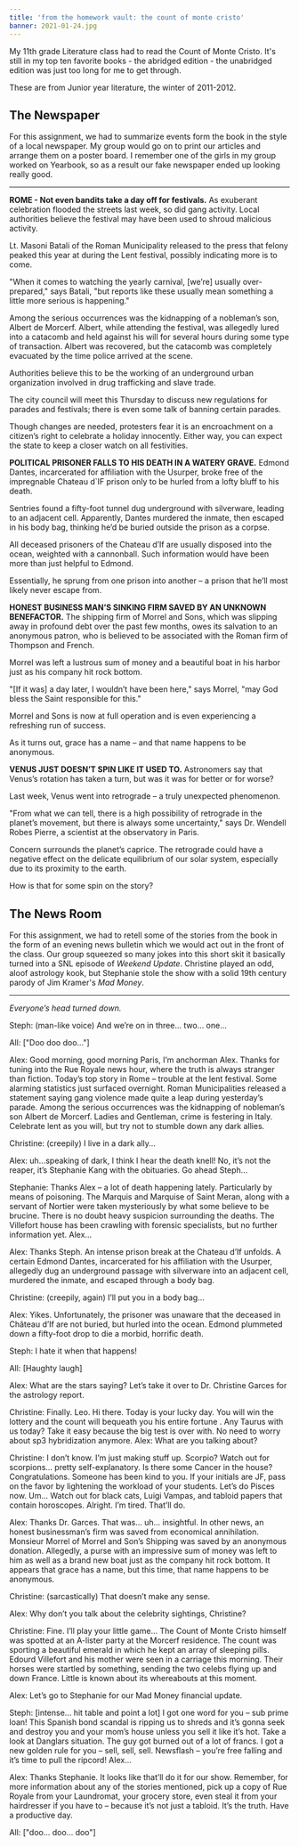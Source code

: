 ```yaml
---
title: 'from the homework vault: the count of monte cristo'
banner: 2021-01-24.jpg
---
```


My 11th grade Literature class had to read the Count of Monte Cristo.
It's still in my top ten favorite books - the abridged edition - the
unabridged edition was just too long for me to get through.

These are from Junior year literature, the winter of 2011-2012.

## The Newspaper

For this assignment, we had to summarize events form the book in the
style of a local newspaper.  My group would go on to print our
articles and arrange them on a poster board.  I remember one of the
girls in my group worked on Yearbook, so as a result our fake
newspaper ended up looking really good.

---

**ROME - Not even bandits take a day off for festivals.**  As
exuberant celebration flooded the streets last week, so did gang
activity.  Local authorities believe the festival may have been used
to shroud malicious activity.

Lt. Masoni Batali of the Roman Municipality released to the press that
felony peaked this year at during the Lent festival, possibly
indicating more is to come.

"When it comes to watching the yearly carnival, \[we’re\] usually
over-prepared," says Batali, "but reports like these usually mean
something a little more serious is happening."

Among the serious occurrences was the kidnapping of a nobleman’s son,
Albert de Morcerf.  Albert, while attending the festival, was
allegedly lured into a catacomb and held against his will for several
hours during some type of transaction.  Albert was recovered, but the
catacomb was completely evacuated by the time police arrived at the
scene.

Authorities believe this to be the working of an underground urban
organization involved in drug trafficking and slave trade.

The city council will meet this Thursday to discuss new regulations
for parades and festivals; there is even some talk of banning certain
parades.

Though changes are needed, protesters fear it is an encroachment on a
citizen’s right to celebrate a holiday innocently.  Either way, you
can expect the state to keep a closer watch on all festivities.

**POLITICAL PRISONER FALLS TO HIS DEATH IN A WATERY GRAVE.**  Edmond
Dantes, incarcerated for affiliation with the Usurper, broke free of
the impregnable Chateau d`IF prison only to be hurled from a lofty
bluff to his death.

Sentries found a fifty-foot tunnel dug underground with silverware,
leading to an adjacent cell.  Apparently, Dantes murdered the inmate,
then escaped in his body bag, thinking he’d be buried outside the
prison as a corpse.

All deceased prisoners of the Chateau d’If are usually disposed into
the ocean, weighted with a cannonball.  Such information would have
been more than just helpful to Edmond.

Essentially, he sprung from one prison into another – a prison that
he’ll most likely never escape from.

**HONEST BUSINESS MAN’S SINKING FIRM SAVED BY AN UNKNOWN BENEFACTOR.**
The shipping firm of Morrel and Sons, which was slipping away in
profound debt over the past few months, owes its salvation to an
anonymous patron, who is believed to be associated with the Roman firm
of Thompson and French.

Morrel was left a lustrous sum of money and a beautiful boat in his
harbor just as his company hit rock bottom.

"\[If it was\] a day later, I wouldn’t have been here," says Morrel,
"may God bless the Saint responsible for this."

Morrel and Sons is now at full operation and is even experiencing a
refreshing run of success.

As it turns out, grace has a name – and that name happens to be
anonymous.

**VENUS JUST DOESN’T SPIN LIKE IT USED TO.**  Astronomers say that
Venus’s rotation has taken a turn, but was it was for better or for
worse?

Last week, Venus went into retrograde – a truly unexpected phenomenon.

"From what we can tell, there is a high possibility of retrograde in
the planet’s movement, but there is always some uncertainty," says
Dr. Wendell Robes Pierre, a scientist at the observatory in Paris.

Concern surrounds the planet’s caprice.  The retrograde could have a
negative effect on the delicate equilibrium of our solar system,
especially due to its proximity to the earth.

How is that for some spin on the story?

## The News Room

For this assignment, we had to retell some of the stories from the
book in the form of an evening news bulletin which we would act out in
the front of the class.  Our group squeezed so many jokes into this
short skit it basically turned into a SNL episode of _Weekend Update_.
Christine played an odd, aloof astrology kook, but Stephanie stole the
show with a solid 19th century parody of Jim Kramer's _Mad Money_.

---

_Everyone’s head turned down._

Steph: (man-like voice) And we’re on in three... two... one...

All: \["Doo doo doo..."\]

Alex: Good morning, good morning Paris, I’m anchorman Alex.  Thanks
for tuning into the Rue Royale news hour, where the truth is always
stranger than fiction.  Today’s top story in Rome – trouble at the
lent festival.  Some alarming statistics just surfaced overnight.
Roman Municipalities released a statement saying gang violence made
quite a leap during yesterday’s parade.  Among the serious occurrences
was the kidnapping of nobleman’s son Albert de Morcerf.  Ladies and
Gentleman, crime is festering in Italy.  Celebrate lent as you will,
but try not to stumble down any dark allies.

Christine: (creepily) I live in a dark ally...

Alex: uh...speaking of dark, I think I hear the death knell!  No, it’s
not the reaper, it’s Stephanie Kang with the obituaries.  Go ahead
Steph...

Stephanie: Thanks Alex – a lot of death happening lately.
Particularly by means of poisoning.  The Marquis and Marquise of Saint
Meran, along with a servant of Nortier were taken mysteriously by what
some believe to be brucine.  There is no doubt heavy suspicion
surrounding the deaths.  The Villefort house has been crawling with
forensic specialists, but no further information yet.  Alex...

Alex: Thanks Steph.  An intense prison break at the Chateau d’If
unfolds.  A certain Edmond Dantes, incarcerated for his affiliation
with the Usurper, allegedly dug an underground passage with silverware
into an adjacent cell, murdered the inmate, and escaped through a body
bag.

Christine: (creepily, again) I’ll put you in a body bag...

Alex: Yikes.  Unfortunately, the prisoner was unaware that the
deceased in Château d’If are not buried, but hurled into the ocean.
Edmond plummeted down a fifty-foot drop to die a morbid, horrific
death.

Steph: I hate it when that happens!

All: \[Haughty laugh\]

Alex: What are the stars saying?  Let’s take it over to Dr. Christine
Garces for the astrology report.

Christine: Finally.  Leo.  Hi there. Today is your lucky day. You will
win the lottery and the count will bequeath you his entire fortune .
Any Taurus with us today?  Take it easy because the big test is over
with.  No need to worry about sp3 hybridization anymore.  Alex: What
are you talking about?

Christine: I don’t know.  I’m just making stuff up.  Scorpio?  Watch
out for scorpions... pretty self-explanatory.  Is there some Cancer in
the house?  Congratulations.  Someone has been kind to you. If your
initials are JF, pass on the favor by lightening the workload of your
students.  Let’s do Pisces now.  Um... Watch out for black cats, Luigi
Vampas, and tabloid papers that contain horoscopes.  Alright.  I’m
tired.  That’ll do.

Alex: Thanks Dr. Garces.  That was... uh... insightful.  In other
news, an honest businessman’s firm was saved from economical
annihilation.  Monsieur Morrel of Morrel and Son’s Shipping was saved
by an anonymous donation.  Allegedly, a purse with an impressive sum
of money was left to him as well as a brand new boat just as the
company hit rock bottom.  It appears that grace has a name, but this
time, that name happens to be anonymous.

Christine: (sarcastically) That doesn’t make any sense.

Alex: Why don’t you talk about the celebrity sightings, Christine?

Christine: Fine.  I’ll play your little game... The Count of Monte
Cristo himself was spotted at an A-lister party at the Morcerf
residence.  The count was sporting a beautiful emerald in which he
kept an array of sleeping pills.  Edourd Villefort and his mother were
seen in a carriage this morning.  Their horses were startled by
something, sending the two celebs flying up and down France.  Little
is known about its whereabouts at this moment.

Alex: Let’s go to Stephanie for our Mad Money financial update.

Steph: \[intense... hit table and point a lot\] I got one word for you
– sub prime loan!  This Spanish bond scandal is ripping us to shreds
and it’s gonna seek and destroy you and your mom’s house unless you
sell it like it’s hot.  Take a look at Danglars situation.  The guy
got burned out of a lot of francs.  I got a new golden rule for you –
sell, sell, sell.  Newsflash – you’re free falling and it’s time to
pull the ripcord!  Alex...

Alex: Thanks Stephanie.  It looks like that’ll do it for our show.
Remember, for more information about any of the stories mentioned,
pick up a copy of Rue Royale from your Laundromat, your grocery store,
even steal it from your hairdresser if you have to – because it’s not
just a tabloid.  It’s the truth.  Have a productive day.

All: \["doo... doo... doo"\]
